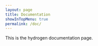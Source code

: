 ```yaml
---
layout: page
title: Documentation
showInTopMenu: true
permalink: /doc/
---
```


This is the hydrogen documentation page.
